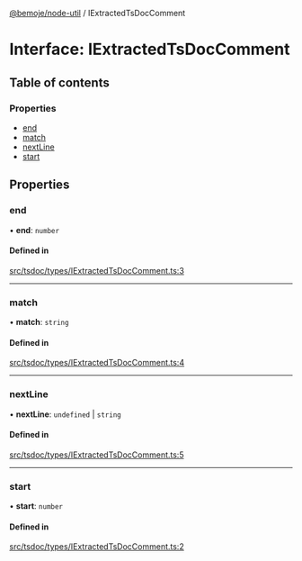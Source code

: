 [@bemoje/node-util](/docs/index.md) / IExtractedTsDocComment

# Interface: IExtractedTsDocComment

## Table of contents

### Properties

- [end](/docs/interfaces/IExtractedTsDocComment.md#end)
- [match](/docs/interfaces/IExtractedTsDocComment.md#match)
- [nextLine](/docs/interfaces/IExtractedTsDocComment.md#nextline)
- [start](/docs/interfaces/IExtractedTsDocComment.md#start)

## Properties

### end

• **end**: `number`

#### Defined in

[src/tsdoc/types/IExtractedTsDocComment.ts:3](https://github.com/bemoje/bemoje-node-util/blob/3683199/src/tsdoc/types/IExtractedTsDocComment.ts#L3)

___

### match

• **match**: `string`

#### Defined in

[src/tsdoc/types/IExtractedTsDocComment.ts:4](https://github.com/bemoje/bemoje-node-util/blob/3683199/src/tsdoc/types/IExtractedTsDocComment.ts#L4)

___

### nextLine

• **nextLine**: `undefined` \| `string`

#### Defined in

[src/tsdoc/types/IExtractedTsDocComment.ts:5](https://github.com/bemoje/bemoje-node-util/blob/3683199/src/tsdoc/types/IExtractedTsDocComment.ts#L5)

___

### start

• **start**: `number`

#### Defined in

[src/tsdoc/types/IExtractedTsDocComment.ts:2](https://github.com/bemoje/bemoje-node-util/blob/3683199/src/tsdoc/types/IExtractedTsDocComment.ts#L2)
